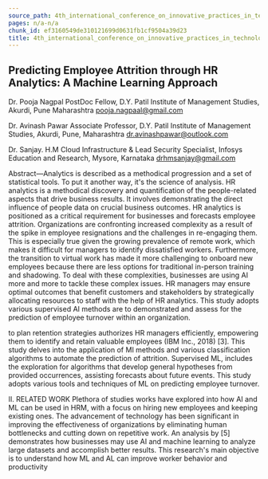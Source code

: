 ```yaml
---
source_path: 4th_international_conference_on_innovative_practices_in_technology_and_managemen.md
pages: n/a-n/a
chunk_id: ef3160549de310121699d0631fb1cf9504a39d23
title: 4th_international_conference_on_innovative_practices_in_technology_and_managemen
---
```

## Predicting Employee Attrition through HR Analytics: A Machine Learning Approach

Dr. Pooja Nagpal PostDoc Fellow, D.Y. Patil Institute of Management Studies, Akurdi, Pune Maharashtra pooja.nagpaal@gmail.com

Dr. Avinash Pawar Associate Professor, D.Y. Patil Institute of Management Studies, Akurdi, Pune, Maharashtra dr.avinashpawar@outlook.com

Dr. Sanjay. H.M Cloud Infrastructure & Lead Security Specialist, Infosys Education and Research, Mysore, Karnataka drhmsanjay@gmail.com

Abstract—Analytics is described as a methodical progression and a set of statistical tools. To put it another way, it's the science of analysis. HR analytics is a methodical discovery and quantification of the people-related aspects that drive business results. It involves demonstrating the direct influence of people data on crucial business outcomes. HR analytics is positioned as a critical requirement for businesses and forecasts employee attrition. Organizations are confronting increased complexity as a result of the spike in employee resignations and the challenges in re-engaging them. This is especially true given the growing prevalence of remote work, which makes it difficult for managers to identify dissatisfied workers. Furthermore, the transition to virtual work has made it more challenging to onboard new employees because there are less options for traditional in-person training and shadowing. To deal with these complexities, businesses are using AI more and more to tackle these complex issues. HR managers may ensure optimal outcomes that benefit customers and stakeholders by strategically allocating resources to staff with the help of HR analytics. This study adopts various supervised AI methods are to demonstrated and assess for the prediction of employee turnover within an organization.

to plan retention strategies authorizes HR managers efficiently, empowering them to identify and retain valuable employees (IBM Inc., 2018) [3]. This study delves into the application of MI methods and various classification algorithms to automate the prediction of attrition. Supervised ML, includes the exploration for algorithms that develop general hypotheses from provided occurrences, assisting forecasts about future events. This study adopts various tools and techniques of ML on predicting employee turnover.

II. RELATED WORK Plethora of studies works have explored into how AI and ML can be used in HRM, with a focus on hiring new employees and keeping existing ones. The advancement of technology has been significant in improving the effectiveness of organizations by eliminating human bottlenecks and cutting down on repetitive work. An analysis by [5] demonstrates how businesses may use AI and machine learning to analyze large datasets and accomplish better results. This research's main objective is to understand how ML and AL can improve worker behavior and productivity

